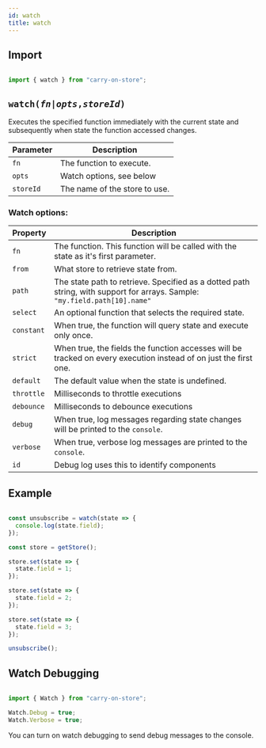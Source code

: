 ```yaml
---
id: watch
title: watch
---
```


## Import

```js

import { watch } from "carry-on-store";

```

## `watch(`_`fn|opts`_`,`_`storeId`_`)`

Executes the specified function immediately with the current state and
subsequently when state the function accessed changes.

| Parameter | Description                   |
| --------- | ----------------------------- |
| `fn`      | The function to execute.      |
| `opts`    | Watch options, see below      |
| `storeId` | The name of the store to use. |

### Watch options:

| Property   | Description                                                                                                                |
| ---------- | -------------------------------------------------------------------------------------------------------------------------- |
| `fn`       | The function. This function will be called with the state as it's first parameter.                                         |
| `from`     | What store to retrieve state from.                                                                                         |
| `path`     | The state path to retrieve. Specified as a dotted path string, with support for arrays. Sample: `"my.field.path[10].name"` |
| `select`   | An optional function that selects the required state.                                                                      |
| `constant` | When true, the function will query state and execute only once.                                                            |
| `strict`   | When true, the fields the function accesses will be tracked on every execution instead of on just the first one.           |
| `default`  | The default value when the state is undefined.                                                                             |
| `throttle` | Milliseconds to throttle executions                                                                                        |
| `debounce` | Milliseconds to debounce executions                                                                                        |
| `debug`    | When true, log messages regarding state changes will be printed to the `console`.                                          |
| `verbose`  | When true, verbose log messages are printed to the `console`.                                                              |
| `id`       | Debug log uses this to identify components                                                                                 |

## Example

```js

const unsubscribe = watch(state => {
  console.log(state.field);
});

const store = getStore();

store.set(state => {
  state.field = 1;
});

store.set(state => {
  state.field = 2;
});

store.set(state => {
  state.field = 3;
});

unsubscribe();

```

## Watch Debugging


```js

import { Watch } from "carry-on-store";

Watch.Debug = true;
Watch.Verbose = true;

```

You can turn on watch debugging to send debug messages to the console.

